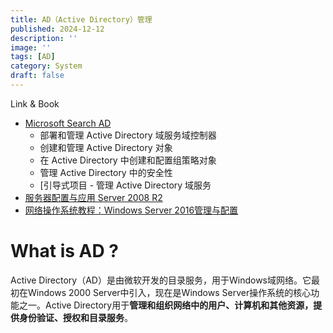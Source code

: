 ```yaml
---
title: AD（Active Directory）管理
published: 2024-12-12
description: ''
image: ''
tags: [AD]
category: System
draft: false 
---
```


Link & Book

- [Microsoft Search AD](https://learn.microsoft.com/zh-cn/credentials/applied-skills/administer-active-directory-domain-services/)
  - 部署和管理 Active Directory 域服务域控制器
  - 创建和管理 Active Directory 对象
  - 在 Active Directory 中创建和配置组策略对象
  - 管理 Active Directory 中的安全性
  - [引导式项目 - 管理 Active Directory 域服务
- [服务器配置与应用 Server 2008 R2](https://weread.qq.com/web/reader/51132c2059ff2d51101250c)
- [网络操作系统教程：Windows Server 2016管理与配置](https://weread.qq.com/web/reader/9b7325b07277b17b9b71c38)

# What is AD ?

Active Directory（AD）是由微软开发的目录服务，用于Windows域网络。它最初在Windows 2000 Server中引入，现在是Windows Server操作系统的核心功能之一。Active Directory用于**管理和组织网络中的用户、计算机和其他资源，提供身份验证、授权和目录服务**。
